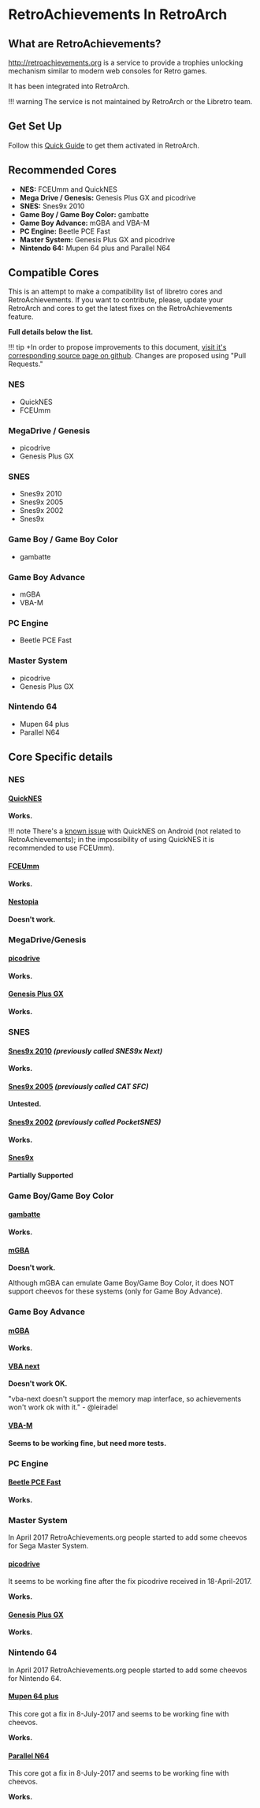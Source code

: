 # RetroAchievements In RetroArch

## What are RetroAchievements?

http://retroachievements.org is a service to provide a trophies unlocking mechanism similar to modern web consoles for Retro games.

It has been integrated into RetroArch.

!!! warning
    The service is not maintained by RetroArch or the Libretro team.


## Get Set Up

Follow this [Quick Guide](http://www.retroarch.com/index.php?page=achievements) to get them activated in RetroArch.


## Recommended Cores

* **NES:** FCEUmm and QuickNES
* **Mega Drive / Genesis:** Genesis Plus GX and picodrive
* **SNES:** Snes9x 2010
* **Game Boy / Game Boy Color:** gambatte
* **Game Boy Advance:** mGBA and VBA-M
* **PC Engine:** Beetle PCE Fast
* **Master System:** Genesis Plus GX and picodrive
* **Nintendo 64:** Mupen 64 plus and Parallel N64


## Compatible Cores

This is an attempt to make a compatibility list of libretro cores and RetroAchievements. If you want to contribute, please, update your RetroArch and cores to get the latest fixes on the RetroAchievements feature.

**Full details below the list.**

!!! tip
    +In order to propose improvements to this document, [visit it's corresponding source page on github](https://github.com/libretro/docs/tree/master/docs/guides/retroachievements.md). Changes are proposed using "Pull Requests."

### NES

* QuickNES
* FCEUmm

### MegaDrive / Genesis

* picodrive
* Genesis Plus GX

### SNES

* Snes9x 2010
* Snes9x 2005
* Snes9x 2002
* Snes9x

### Game Boy / Game Boy Color

* gambatte

### Game Boy Advance

* mGBA
* VBA-M

### PC Engine

* Beetle PCE Fast

### Master System

* picodrive
* Genesis Plus GX

### Nintendo 64

* Mupen 64 plus
* Parallel N64


## Core Specific details

### NES

#### [QuickNES](https://github.com/libretro/QuickNES_Core)

**Works.**

!!! note
    There's a [known issue](https://github.com/libretro/RetroArch/issues/3973) with QuickNES on Android (not related to RetroAchievements); in the impossibility of using QuickNES it is recommended to use FCEUmm).

#### [FCEUmm](https://github.com/libretro/libretro-fceumm)

**Works.**

#### [Nestopia](https://github.com/libretro/nestopia)

**Doesn't work.**

### MegaDrive/Genesis

#### [picodrive](https://github.com/libretro/picodrive)

**Works.**

#### [Genesis Plus GX](https://github.com/libretro/Genesis-Plus-GX)

**Works.**

### SNES

#### [Snes9x 2010](https://github.com/libretro/snes9x2010) *(previously called SNES9x Next)*

**Works.**

#### [Snes9x 2005](https://github.com/libretro/snes9x2005) *(previously called CAT SFC)*

**Untested.**

#### [Snes9x 2002](https://github.com/libretro/snes9x2002) *(previously called PocketSNES)*

**Works.**

#### [Snes9x](https://github.com/libretro/snes9x)

**Partially Supported**

### Game Boy/Game Boy Color

#### [gambatte](https://github.com/libretro/gambatte-libretro)

**Works.**

#### [mGBA](https://github.com/libretro/mgba)

**Doesn't work.**

Although mGBA can emulate Game Boy/Game Boy Color, it does NOT support cheevos for these systems (only for Game Boy Advance).

### Game Boy Advance

#### [mGBA](https://github.com/libretro/mgba)

**Works.**

#### [VBA next](https://github.com/libretro/vba-next)

**Doesn't work OK.**

"vba-next doesn't support the memory map interface, so achievements won't work ok with it." - @leiradel

#### [VBA-M](https://github.com/libretro/vbam-libretro)

**Seems to be working fine, but need more tests.**

### PC Engine

#### [Beetle PCE Fast](https://github.com/libretro/beetle-pce-fast-libretro)

**Works.**

### Master System

In April 2017 RetroAchievements.org people started to add some cheevos for Sega Master System.

#### [picodrive](https://github.com/libretro/picodrive)

It seems to be working fine after the fix picodrive received in 18-April-2017.

**Works.**

#### [Genesis Plus GX](https://github.com/libretro/Genesis-Plus-GX)

**Works.**

### Nintendo 64

In April 2017 RetroAchievements.org people started to add some cheevos for Nintendo 64.

#### [Mupen 64 plus](https://github.com/libretro/mupen64plus-libretro)

This core got a fix in 8-July-2017 and seems to be working fine with cheevos.

**Works.**

#### [Parallel N64](https://github.com/libretro/parallel-n64)

This core got a fix in 8-July-2017 and seems to be working fine with cheevos.

**Works.**
